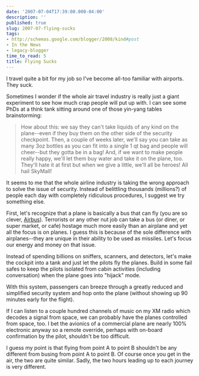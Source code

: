 ```yaml
---
date: '2007-07-04T17:39:00.000-04:00'
description: ''
published: true
slug: 2007-07-flying-sucks
tags:
- http://schemas.google.com/blogger/2008/kind#post
- In the News
- legacy-blogger
time_to_read: 5
title: Flying Sucks
---
```


I travel quite a bit for my job so I've become all-too familiar with airports. They suck.

Sometimes I wonder if the whole air travel industry is really just a giant experiment to see how much crap people will put up with. I can see some PhDs at a think tank sitting around one of those yin-yang tables brainstorming:

<blockquote>How about this: we say they can't take liquids of any kind on the plane--even if they buy them on the other side of the security checkpoint. Then, a couple of weeks later, we'll say you can take as many 3oz bottles as you can fit into a single 1 qt bag and people will cheer--but they gotta be in a bag! And, if we want to make people really happy, we'll let them buy water and take it on the plane, too. They'll hate it at first but when we give a little, we'll all be heroes! All hail SkyMall!</blockquote>

It seems to me that the whole airline industry is taking the wrong approach to solve the issue of security. Instead of belittling thousands (millions?) of people each day with completely ridiculous procedures, I suggest we try something else.

First, let's recognize that a plane is basically a bus that can fly (you are so clever, <a href="http://www.airbus.com/en/">Airbus</a>). Terrorists or any other nut job can take a bus (or diner, or super market, or cafe) hostage much more easily than an airplane and yet all the focus is on planes. I guess this is because of the sole difference with airplanes--they are unique in their ability to be used as missiles. Let's focus our energy and money on that issue.

Instead of spending billions on sniffers, scanners, and detectors, let's make the cockpit into a tank and just let the pilots fly the planes. Build in some fail safes to keep the pilots isolated from cabin activities (including conversation) when the plane goes into "hijack" mode.

With this system, passengers can breeze through a greatly reduced and simplified security system and hop onto the plane (without showing up 90 minutes early for the flight).

If I can listen to a couple hundred channels of music on my XM radio which decodes a signal from space, we can probably have the planes controlled from space, too. I bet the avionics of a commercial plane are nearly 100% electronic anyway so a remote override, perhaps with on-board confirmation by the pilot, shouldn't be too difficult.

I guess my point is that flying from point A to point B shouldn't be any different from busing from point A to point B. Of course once you get in the air, the two are quite similar. Sadly, the two hours leading up to each journey is very different.